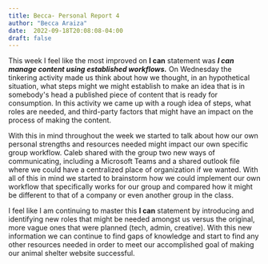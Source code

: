 ```yaml
---
title: Becca- Personal Report 4
author: "Becca Araiza"
date:  2022-09-18T20:08:08-04:00
draft: false
---
```

This week I feel like the most improved on **I can** statement was ***I can manage content using established workflows.*** On Wednesday the tinkering activity made us think about how we thought, in an hypothetical situation, what steps might we might establish to make an idea that is in somebody's head a published piece of content that is ready for consumption. In this activity we came up with a rough idea of steps, what roles are needed, and third-party factors that might have an impact on the process of making the content.

With this in mind throughout the week we started to talk about how our own personal strengths and resources needed might impact our own specific group workflow. Caleb shared with the group two new ways of communicating, including a Microsoft Teams and a shared outlook file where we could have a centralized place of organization if we wanted. With all of this in mind we started to brainstorm how we could implement our own workflow that specifically works for our group and compared how it might be different to that of a company or even another group in the class.

I feel like I am continuing to master this **I can** statement by introducing and identifying new roles that might be needed amongst us versus the original, more vague ones that were planned (tech, admin, creative). With this new information we can continue to find gaps of knowledge and start to find any other resources needed in order to meet our accomplished goal of making our animal shelter website successful. 
